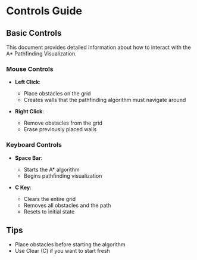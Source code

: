 # Controls Guide

## Basic Controls
This document provides detailed information about how to interact with the A* Pathfinding Visualization.

### Mouse Controls
- **Left Click**: 
  - Place obstacles on the grid
  - Creates walls that the pathfinding algorithm must navigate around

- **Right Click**:
  - Remove obstacles from the grid
  - Erase previously placed walls

### Keyboard Controls
- **Space Bar**:
  - Starts the A* algorithm
  - Begins pathfinding visualization

- **C Key**:
  - Clears the entire grid
  - Removes all obstacles and the path
  - Resets to initial state

## Tips
- Place obstacles before starting the algorithm
- Use Clear (C) if you want to start fresh

